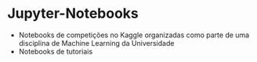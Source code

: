 # Jupyter-Notebooks
- Notebooks de competições no Kaggle organizadas como parte de uma disciplina de Machine Learning da Universidade
- Notebooks de tutoriais
